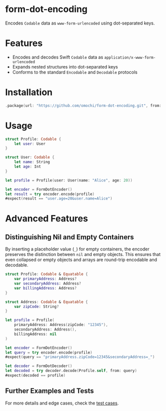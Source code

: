 # form-dot-encoding

Encodes `Codable` data as `www-form-urlencoded` using dot-separated keys.

# Features

- Encodes and decodes Swift `Codable` data as `application/x-www-form-urlencoded`
- Expands nested structures into dot-separated keys
- Conforms to the standard `Encodable` and `Decodable` protocols

# Installation

```swift
.package(url: "https://github.com/omochi/form-dot-encoding.git", from: "0.1.0")
```

# Usage

```swift
struct Profile: Codable {
    let user: User
}

struct User: Codable {
    let name: String
    let age: Int
}

let profile = Profile(user: User(name: "Alice", age: 20))

let encoder = FormDotEncoder()
let result = try encoder.encode(profile)
#expect(result == "user.age=20&user.name=Alice")
```

# Advanced Features

## Distinguishing Nil and Empty Containers

By inserting a placeholder value (`_`) for empty containers, the encoder preserves the distinction between `nil` and empty objects. This ensures that even collapsed or empty objects and arrays are round-trip encodable and decodable.

```swift
struct Profile: Codable & Equatable {
    var primaryAddress: Address?
    var secondaryAddress: Address?
    var billingAddress: Address?
}

struct Address: Codable & Equatable {
    var zipCode: String?
}

let profile = Profile(
    primaryAddress: Address(zipCode: "12345"),
    secondaryAddress: Address(),
    billingAddress: nil
)

let encoder = FormDotEncoder()
let query = try encoder.encode(profile)
#expect(query == "primaryAddress.zipCode=12345&secondaryAddress=_")

let decoder = FormDotDecoder()
let decoded = try decoder.decode(Profile.self, from: query)
#expect(decoded == profile)
```

## Further Examples and Tests

For more details and edge cases, check the [test cases](Tests/FormDotEncodingTests).
